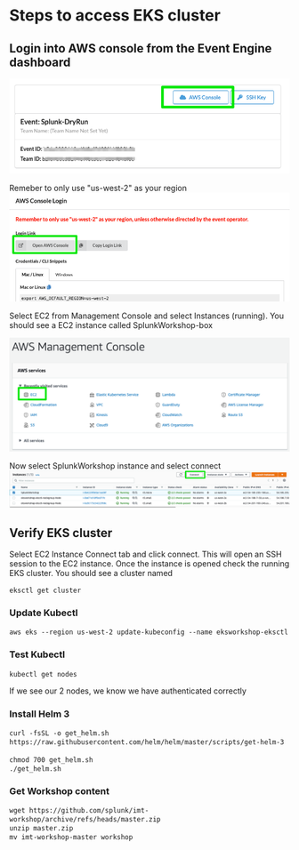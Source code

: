 # Steps to access EKS cluster
## Login into AWS console from the Event Engine dashboard
![Event Engine](../images/eks/credentials.png)

Remeber to only use "us-west-2" as your region
![Event Engine](../images/eks/eks-region.png)

Select EC2 from Management Console and select Instances (running). You should see a EC2 instance called SplunkWorkshop-box

![Event Engine](../images/eks/ec2-splunk.png)

Now select SplunkWorkshop instance and select connect
![Event Engine](../images/eks/connect-ec2.png)

## Verify EKS cluster
Select EC2 Instance Connect tab and click connect. This will open an SSH session to the EC2 instance. Once the instance is opened check the running EKS cluster. You should see a cluster named

```
eksctl get cluster
```

### Update Kubectl
```
aws eks --region us-west-2 update-kubeconfig --name eksworkshop-eksctl 
```
### Test Kubectl
```
kubectl get nodes
```
If we see our 2 nodes, we know we have authenticated correctly
### Install Helm 3
```
curl -fsSL -o get_helm.sh https://raw.githubusercontent.com/helm/helm/master/scripts/get-helm-3

chmod 700 get_helm.sh
./get_helm.sh

```

### Get Workshop content
``` 
wget https://github.com/splunk/imt-workshop/archive/refs/heads/master.zip
unzip master.zip
mv imt-workshop-master workshop
```